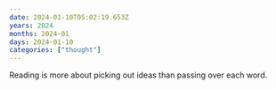 ```yaml
---
date: 2024-01-10T05:02:19.653Z
years: 2024
months: 2024-01
days: 2024-01-10
categories: ["thought"]
---
```

Reading is more about picking out ideas than passing over each word.
